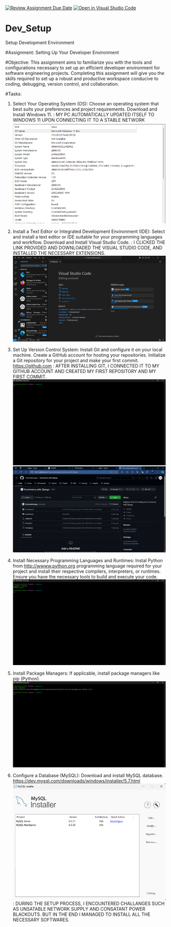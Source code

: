 [![Review Assignment Due Date](https://classroom.github.com/assets/deadline-readme-button-22041afd0340ce965d47ae6ef1cefeee28c7c493a6346c4f15d667ab976d596c.svg)](https://classroom.github.com/a/vbnbTt5m)
[![Open in Visual Studio Code](https://classroom.github.com/assets/open-in-vscode-2e0aaae1b6195c2367325f4f02e2d04e9abb55f0b24a779b69b11b9e10269abc.svg)](https://classroom.github.com/online_ide?assignment_repo_id=15270728&assignment_repo_type=AssignmentRepo)
# Dev_Setup
Setup Development Environment

#Assignment: Setting Up Your Developer Environment

#Objective:
This assignment aims to familiarize you with the tools and configurations necessary to set up an efficient developer environment for software engineering projects. Completing this assignment will give you the skills required to set up a robust and productive workspace conducive to coding, debugging, version control, and collaboration.

#Tasks:

1. Select Your Operating System (OS):
   Choose an operating system that best suits your preferences and project requirements. Download and Install Windows 11. 
   : MY PC AUTOMATICALLY UPDATED ITSELF TO WINDOWS 11 UPON CONNECTING IT TO A STABLE NETWORK 
   ![alt text](<system info.png>)

2. Install a Text Editor or Integrated Development Environment (IDE):
   Select and install a text editor or IDE suitable for your programming languages and workflow. Download and Install Visual Studio Code. 
   : I CLICKED THE LINK PROVIDED AND DOWNLOADED THE VISUAL STUDIO CODE, AND INSTALLED THE NECESSARY EXTENSIONS.
   ![alt text](<Visual studio code.png>)

3. Set Up Version Control System:
   Install Git and configure it on your local machine. Create a GitHub account for hosting your repositories. Initialize a Git repository for your project and make your first commit. https://github.com
   : AFTER INSTALLING GIT, I CONNECTED IT TO MY GITHUB ACCOUNT AND CREATED MY FIRST REPOSITORY AND MY FIRST COMMIT. 
   ![alt text](<GIT_BASH .png>)
   ![alt text](<GITHUB ACCOUNT .png>)

4. Install Necessary Programming Languages and Runtimes:
  Instal Python from http://wwww.python.org programming language required for your project and install their respective compilers, interpreters, or runtimes. Ensure you have the necessary tools to build and execute your code.
  ![alt text](<python .png>)

5. Install Package Managers:
   If applicable, install package managers like pip (Python).
![alt text](pip.png)
6. Configure a Database (MySQL):
   Download and install MySQL database. https://dev.mysql.com/downloads/windows/installer/5.7.html
   ![alt text](<MySQL DATABASE.png>)
: DURING THE SETUP PROCESS, I ENCOUNTERED CHALLANGES SUCH AS UNSATABLE NETWORK SUPPLY AND CONSATANT POWER BLACKOUTS. BUT IN THE END I MANAGED TO INSTALL ALL THE NECESSARY SOFTWARES. 

